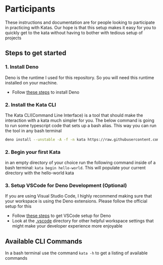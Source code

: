 # Participants

These instructions and documentation are for people looking to participate in
practicing with Katas. Our hope is that this setup makes it easy for you to
quickly get to the kata without having to bother with tedious setup of projects

## Steps to get started

### 1. Install Deno

Deno is the runtime I used for this repository. So you will need this runtime
installed on your machine.

- Follow
  [these steps](https://docs.deno.com/runtime/manual/getting_started/installation)
  to install Deno

### 2. Install the Kata CLI

The Kata CLI(Command Line Interface) is a tool that should make the interaction
with a kata much simpler for you. The below command is going to run some
typescript code that sets up a bash alias. This way you can run the tool in any
bash terminal

```sh
deno install --unstable -A -f -n kata https://raw.githubusercontent.com/rsm-hcd/cop-clean-code-katas/main/kata-cli/main.ts
```

### 2. Begin your first Kata

in an empty directory of your choice run the following command inside of a bash
terminal: `kata begin hello-world`. This will populate your current directory
with the hello-world kata

### 3. Setup VSCode for Deno Development (Optional)

If you are using Visual Studio Code, I highly recommend making sure that your
workspace is using the Deno extensions. Please follow the official setup for
this

- Follow
  [these steps](https://docs.deno.com/runtime/manual/getting_started/setup_your_environment#visual-studio-code)
  to get VSCode setup for Deno
- Look at the [.vscode](../.vscode) directory for other helpful workspace
  settings that might make your developer experience more enjoyable

## Available CLI Commands

In a bash terminal use the command `kata -h` to get a listing of available
commands
